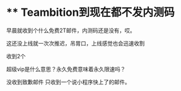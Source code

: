 # ** Teambition到现在都不发内测码


早晨就收到个什么免费2T邮件，内测码还是没有，哎。

<img src="static/image/smiley/yct/003.gif" smilieid="50" border="0" alt="" />这还没上线就一次次推迟，吊胃口，上线感觉也会迅速收割

收到2个<img id="aimg_Hzsdl" onclick="zoom(this, this.src, 0, 0, 0)" class="zoom" src="https://cdn.jsdelivr.net/gh/hishis/forum-master/public/images/patch.gif" onmouseover="img_onmouseoverfunc(this)" onload="thumbImg(this)" border="0" alt="" />

超级vip是什么意思？永久免费意味着永久限速吗？

没收到致歉邮件 只收到一个说小程序快上了的邮件。
